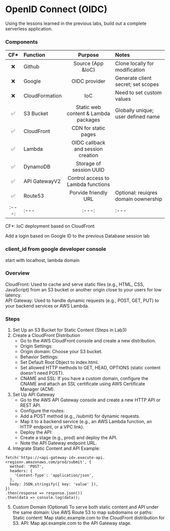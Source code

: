 # OpenID Connect (OIDC)
Using the lessons learned in the previous labs, build out a complete serverless application.

### Components
| CF* | Function | Purpose | Notes |  
| :---: | :--- | :---: | :--- | 
| ❌ | Github | Source (App &IoC) | Clone locally for modification
| ❌ | Google | OIDC provider | Generate client secret; set scopes
| ❌ | CloudFormation | IoC | Need to set custom values
| ✅ | S3 Bucket | Static web content & Lambda packages | Globally unique; user defined name 
| ✅ | CloudFront | CDN for static pages | 
| ✅ | Lambda | OIDC callback and session creation | 
| ✅ | DynamoDB | Storage of session UUID | 
| ✅ | API GatewayV2 | Control access to Lambda functions 
| ✅ | Route53 | Porvide friendly URL | Optional: reuiqres domain oownership 
| :---: | :--- | :---: | :--- | 
CF*: IoC deployment based on CloudFront

Add a login based on Google ID to the previous Database session lab

### client_id from google developer console
start with localhost, lambda domain

### Overview
CloudFront: Used to cache and serve static files (e.g., HTML, CSS, JavaScript) from an S3 bucket or another origin close to your users for low latency.  
API Gateway: Used to handle dynamic requests (e.g., POST, GET, PUT) to your backend services or AWS Lambda.
### Steps
1. Set Up an S3 Bucket for Static Content (Steps in Lab3)
2. Create a CloudFront Distribution
   - Go to the AWS CloudFront console and create a new distribution.
   - Origin Settings:
   - Origin domain: Choose your S3 bucket.
   - Behavior Settings:
   - Set Default Root Object to index.html.
   - Set allowed HTTP methods to GET, HEAD, OPTIONS (static content doesn't need POST).
   - CNAME and SSL: If you have a custom domain, configure the CNAME and attach an SSL certificate using AWS Certificate Manager (ACM).
3. Set Up API Gateway
   - Go to the AWS API Gateway console and create a new HTTP API or REST API.
   - Configure the routes:
   - Add a POST method (e.g., /submit) for dynamic requests.
   - Map it to a backend service (e.g., an AWS Lambda function, an HTTP endpoint, or a VPC link).
   - Deploy the API:
   - Create a stage (e.g., prod) and deploy the API.
   - Note the API Gateway endpoint URL.
4. Integrate Static Content and API
Example:
```
fetch('https://<api-gateway-id>.execute-api.<region>.amazonaws.com/prod/submit', {
  method: 'POST',
  headers: {
    'Content-Type': 'application/json',
  },
  body: JSON.stringify({ key: 'value' }),
})
.then(response => response.json())
.then(data => console.log(data));
```
5. Custom Domain (Optional)
To serve both static content and API under the same domain:  Use AWS Route 53 to map subdomains or paths:
Static content: Map static.example.com to the CloudFront distribution for S3.
API: Map api.example.com to the API Gateway stage.

